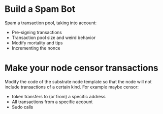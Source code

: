 # Build a Spam Bot

Spam a transaction pool, taking into account:

- Pre-signing transactions
- Transaction pool size and weird behavior
- Modify mortality and tips
- Incrementing the nonce

# Make your node censor transactions

Modify the code of the substrate node template so that the node will not include transactions of a certain kind. For example maybe censor:
* token transfers to (or from) a specific address
* All transactions from a specific account
* Sudo calls
